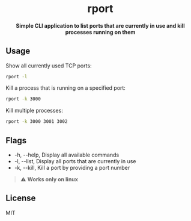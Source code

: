 <h1 align="center">
  rport
</h1>

<h4 align="center">Simple CLI application to list ports that are currently in use and kill processes running on them</h4>

## Usage

Show all currently used TCP ports:

```sh
rport -l
```

Kill a process that is running on a specified port:

```sh
rport -k 3000
```

Kill multiple processes:

```sh
rport -k 3000 3001 3002
```

## Flags

- -h, --help, Display all available commands
- -l, --list, Display all ports that are currently in use
- -k, --kill, Kill a port by providing a port number

> :warning: **Works only on linux**

## License

MIT
